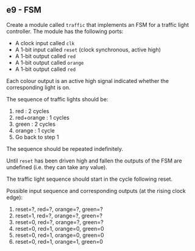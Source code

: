 e9 - FSM
--------

Create a module called `traffic` that implements an FSM for a traffic light controller.
The module has the following ports:

- A clock input called `clk`
- A 1-bit input called `reset` (clock synchronous, active high)
- A 1-bit output called `red`
- A 1-bit output called `orange`
- A 1-bit output called `red`

Each colour output is an active high signal indicated whether the corresponding light is on.

The sequence of traffic lights should be:

1. red : 2 cycles
2. red+orange : 1 cycles
3. green : 2 cycles
4. orange : 1 cycle
5. Go back to step 1

The sequence should be repeated indefinitely.

Until `reset` has been driven high and fallen the outputs of the FSM are undefined (i.e. they can take any value).

The traffic light sequence should start in the cycle following reset.

Possible input sequence and corresponding outputs (at the rising clock edge):

1. reset=?, red=?, orange=?, green=?
2. reset=1, red=?, orange=?, green=?
3. reset=0, red=?, orange=?, green=?
4. reset=0, red=1, orange=0, green=0
5. reset=0, red=1, orange=0, green=0
6. reset=0, red=1, orange=1, green=0
